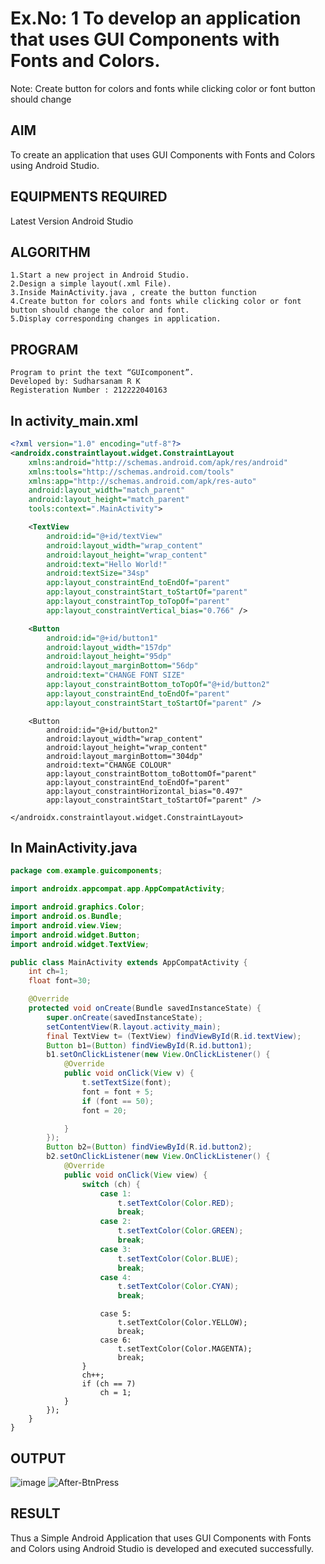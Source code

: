 # Ex.No: 1 To develop an application that uses GUI Components with Fonts and Colors. 
Note: Create button for colors and fonts while clicking color or font button should change 


## AIM

To create an application that uses GUI Components with Fonts and Colors using Android Studio.

## EQUIPMENTS REQUIRED

Latest Version Android Studio

## ALGORITHM
```
1.Start a new project in Android Studio.
2.Design a simple layout(.xml File).
3.Inside MainActivity.java , create the button function
4.Create button for colors and fonts while clicking color or font button should change the color and font.
5.Display corresponding changes in application.  
```

## PROGRAM
```
Program to print the text “GUIcomponent”.
Developed by: Sudharsanam R K
Registeration Number : 212222040163
```

## In activity_main.xml
```xml
<?xml version="1.0" encoding="utf-8"?>
<androidx.constraintlayout.widget.ConstraintLayout
    xmlns:android="http://schemas.android.com/apk/res/android"
    xmlns:tools="http://schemas.android.com/tools"
    xmlns:app="http://schemas.android.com/apk/res-auto"
    android:layout_width="match_parent"
    android:layout_height="match_parent"
    tools:context=".MainActivity">

    <TextView
        android:id="@+id/textView"
        android:layout_width="wrap_content"
        android:layout_height="wrap_content"
        android:text="Hello World!"
        android:textSize="34sp"
        app:layout_constraintEnd_toEndOf="parent"
        app:layout_constraintStart_toStartOf="parent"
        app:layout_constraintTop_toTopOf="parent"
        app:layout_constraintVertical_bias="0.766" />

    <Button
        android:id="@+id/button1"
        android:layout_width="157dp"
        android:layout_height="95dp"
        android:layout_marginBottom="56dp"
        android:text="CHANGE FONT SIZE"
        app:layout_constraintBottom_toTopOf="@+id/button2"
        app:layout_constraintEnd_toEndOf="parent"
        app:layout_constraintStart_toStartOf="parent" />
```
```
    <Button
        android:id="@+id/button2"
        android:layout_width="wrap_content"
        android:layout_height="wrap_content"
        android:layout_marginBottom="304dp"
        android:text="CHANGE COLOUR"
        app:layout_constraintBottom_toBottomOf="parent"
        app:layout_constraintEnd_toEndOf="parent"
        app:layout_constraintHorizontal_bias="0.497"
        app:layout_constraintStart_toStartOf="parent" />

</androidx.constraintlayout.widget.ConstraintLayout>
```

## In MainActivity.java
```java
package com.example.guicomponents;

import androidx.appcompat.app.AppCompatActivity;

import android.graphics.Color;
import android.os.Bundle;
import android.view.View;
import android.widget.Button;
import android.widget.TextView;

public class MainActivity extends AppCompatActivity {
    int ch=1;
    float font=30;

    @Override
    protected void onCreate(Bundle savedInstanceState) {
        super.onCreate(savedInstanceState);
        setContentView(R.layout.activity_main);
        final TextView t= (TextView) findViewById(R.id.textView);
        Button b1=(Button) findViewById(R.id.button1);
        b1.setOnClickListener(new View.OnClickListener() {
            @Override
            public void onClick(View v) {
                t.setTextSize(font);
                font = font + 5;
                if (font == 50);
                font = 20;

            }
        });
        Button b2=(Button) findViewById(R.id.button2);
        b2.setOnClickListener(new View.OnClickListener() {
            @Override
            public void onClick(View view) {
                switch (ch) {
                    case 1:
                        t.setTextColor(Color.RED);
                        break;
                    case 2:
                        t.setTextColor(Color.GREEN);
                        break;
                    case 3:
                        t.setTextColor(Color.BLUE);
                        break;
                    case 4:
                        t.setTextColor(Color.CYAN);
                        break;
```
```
                    case 5:
                        t.setTextColor(Color.YELLOW);
                        break;
                    case 6:
                        t.setTextColor(Color.MAGENTA);
                        break;
                }
                ch++;
                if (ch == 7)
                    ch = 1;
            }
        });
    }
}
```

## OUTPUT
![image](https://github.com/SudharsanamRK/GUI-components/assets/115523484/2583119e-4703-44bb-8b16-82cd189846ee)
![After-BtnPress](https://github.com/SudharsanamRK/GUI-components/assets/115523484/9739a2c9-740a-43dd-bb11-fa3b85fb983d)


## RESULT
Thus a Simple Android Application that uses GUI Components with Fonts and Colors using Android Studio is developed and executed successfully.

